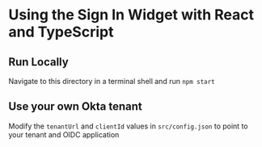 # Using the Sign In Widget with React and TypeScript

## Run Locally
Navigate to this directory in a terminal shell and run `npm start`

## Use your own Okta tenant
Modify the `tenantUrl` and `clientId` values in `src/config.json` to point to your tenant and OIDC application
